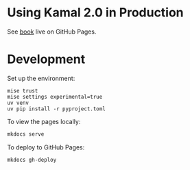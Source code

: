 # Using Kamal 2.0 in Production

See [book](https://rubys.github.io/kamal-in-production/) live on GitHub Pages.

# Development

Set up the environment:

```
mise trust
mise settings experimental=true
uv venv
uv pip install -r pyproject.toml
```

To view the pages locally:

```sh
mkdocs serve
```

To deploy to GitHub Pages:

```sh
mkdocs gh-deploy
```
